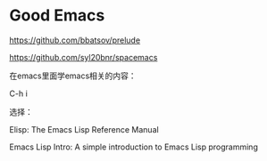 # Good Emacs

https://github.com/bbatsov/prelude

https://github.com/syl20bnr/spacemacs





在emacs里面学emacs相关的内容：



C-h i



选择：

Elisp: The Emacs Lisp Reference Manual

Emacs Lisp Intro:  A simple introduction to Emacs Lisp programming